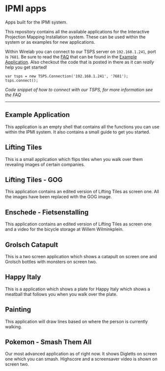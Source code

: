 # IPMI apps
Apps built for the IPMI system.

This repository contains all the available applications for the Interactive Projection Mapping Installation system. 
These can be used within the system or as examples for new applications. 

Within Wirelab you can connect to our TSPS server on  `192.168.1.241`, port is `7681`. Be sure to read the [FAQ](Example%20Application/FAQ.md) that can be found in the [Example Application](Example%20Application). Also checkout the code that is posted in there as it can *really* help you get started!

```
var tsps = new TSPS.Connection('192.168.1.241', '7681');
tsps.connect();
```
_Code snippet of how to connect with our TSPS, for more information see the FAQ_

---

## Example Application
This application is an empty shell that contains all the functions you can use within the IPMI system. It also contains a small guide to get you started.

## Lifting Tiles
This is a small application which flips tiles when you walk over them revealing images of certain companies.

## Lifting Tiles - GOG
This application contains an edited version of Lifting Tiles as screen one. All the images have been replaced with the GOG image.

## Enschede - Fietsenstalling
This application contains an edited version of Lifting Tiles as screen one and a video for the bicycle storage at Willem Wilminkplein.

## Grolsch Catapult
This is a two screen application which shows a catapult on screen one and Grolsch bottles with monsters on screen two. 

## Happy Italy
This is a application which shows a plate for Happy Italy which shows a meatball that follows you when you walk over the plate.

## Painting
This application will draw lines based on where the person is currently walking.

## Pokemon - Smash Them All
Our most advanced application as of right now. It shows Digletts on screen one which you can smash. Highscore and a screensaver video is shown on screen two.
